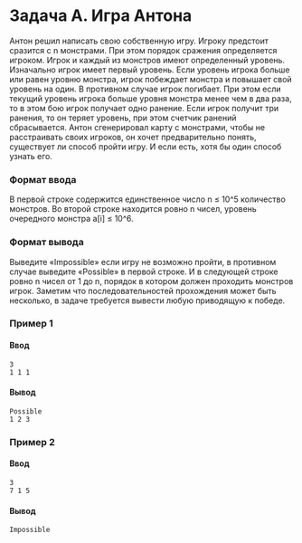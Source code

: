 # Задача A. Игра Антона
Антон решил написать свою собственную игру. Игроку предстоит сразится с n монстрами. При этом порядок сражения определяется игроком. Игрок и каждый из монстров имеют определенный уровень. Изначально игрок имеет первый уровень. Если уровень игрока больше или равен уровню монстра, игрок побеждает монстра и повышает свой уровень на один. В противном случае игрок погибает. При этом если текущий уровень игрока больше уровня монстра менее чем в два раза, то в этом бою игрок получает одно ранение. Если игрок получит три ранения, то он теряет уровень, при этом счетчик ранений сбрасывается. Антон сгенерировал карту с монстрами, чтобы не расстраивать своих игроков, он хочет предварительно понять, существует ли способ пройти игру. И если есть, хотя бы один способ узнать его.

### Формат ввода
В первой строке содержится единственное число n ≤ 10^5 количество монстров. Во второй строке находится ровно n чисел, уровень очередного монстра a[i] ≤ 10^6.

### Формат вывода
Выведите «Impossible» если игру не возможно пройти, в противном случае выведите «Possible» в первой строке. И в следующей строке ровно n чисел от 1 до n, порядок в котором должен проходить монстров игрок. Заметим что последовательностей прохождения может быть несколько, в задаче требуется вывести любую приводящую к победе.

### Пример 1
#### Ввод	
    3
    1 1 1
#### Вывод
    Possible
    1 2 3

### Пример 2
#### Ввод	
    3
    7 1 5
#### Вывод
    Impossible
